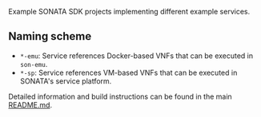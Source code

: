 Example SONATA SDK projects implementing different example services.

## Naming scheme

* `*-emu`: Service references Docker-based VNFs that can be executed in `son-emu`.
* `*-sp`: Service references VM-based VNFs that can be executed in SONATA's service platform.

Detailed information and build instructions can be found in the main [README.md](https://github.com/sonata-nfv/son-examples#services-service-projects).